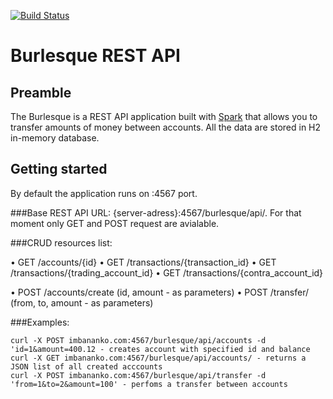 [![Build Status](https://travis-ci.com/imbananko/burlesque-rest.svg?token=t7U2yUF39es8uPC2DAhs&branch=master)](https://travis-ci.com/imbananko/burlesque-rest)

# Burlesque REST API

## Preamble
The Burlesque is a REST API application built with [Spark](http://sparkjava.com/) that allows you to transfer amounts of money between accounts. All the data are stored in H2 in-memory database.

## Getting started
By default the application runs on :4567 port. 

###Base REST API URL: 
{server-adress}:4567/burlesque/api/. For that moment only GET and POST request are avialable.

###CRUD resources list:

• GET /accounts/{id}
• GET /transactions/{transaction_id}
• GET /transactions/{trading_account_id}
• GET /transactions/{contra_account_id}

• POST /accounts/create (id, amount - as parameters)
• POST /transfer/ (from, to, amount - as parameters)

###Examples:

```
curl -X POST imbananko.com:4567/burlesque/api/accounts -d 'id=1&amount=400.12 - creates account with specified id and balance
curl -X GET imbananko.com:4567/burlesque/api/accounts/ - returns a JSON list of all created acccounts
curl -X POST imbananko.com:4567/burlesque/api/transfer -d 'from=1&to=2&amount=100' - perfoms a transfer between accounts
```
